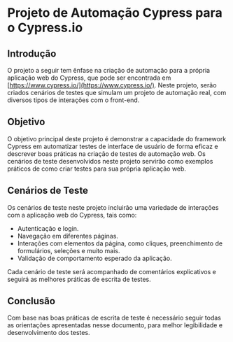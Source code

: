 # Projeto de Automação Cypress para o Cypress.io

## Introdução

O projeto a seguir tem ênfase na criação de automação para a própria aplicação web do Cypress, que pode ser encontrada em [https://www.cypress.io/](https://www.cypress.io/). Neste projeto, serão criados cenários de testes que simulam um projeto de automação real, com diversos tipos de interações com o front-end.

## Objetivo

O objetivo principal deste projeto é demonstrar a capacidade do framework Cypress em automatizar testes de interface de usuário de forma eficaz e descrever boas práticas na criação de testes de automação web. Os cenários de teste desenvolvidos neste projeto servirão como exemplos práticos de como criar testes para sua própria aplicação web.

## Cenários de Teste

Os cenários de teste neste projeto incluirão uma variedade de interações com a aplicação web do Cypress, tais como:

- Autenticação e login.
- Navegação em diferentes páginas.
- Interações com elementos da página, como cliques, preenchimento de formulários, seleções e muito mais.
- Validação de comportamento esperado da aplicação.

Cada cenário de teste será acompanhado de comentários explicativos e seguirá as melhores práticas de escrita de testes.
## Conclusão
Com base nas boas práticas de escrita de teste é necessário seguir todas as orientações apresentadas nesse documento, para melhor legibilidade e desenvolvimento dos testes.
